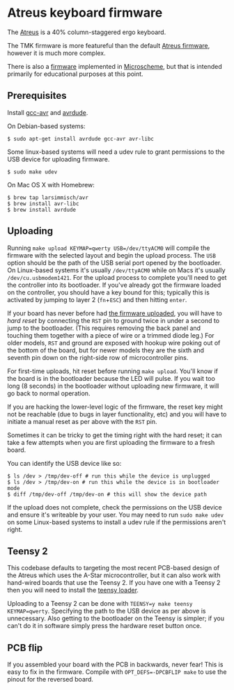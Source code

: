 # Atreus keyboard firmware

The [Atreus](http://atreus.technomancy.us) is a 40% column-staggered
ergo keyboard.

The TMK firmware is more featureful than the default
[Atreus firmware](https://github.com/technomancy/atreus-firmware),
however it is much more complex.

There is also a [firmware](https://github.com/technomancy/menelaus)
implemented in [Microscheme](http://microscheme.org), but that is intended
primarily for educational purposes at this point.

## Prerequisites

Install
[gcc-avr](http://www.nongnu.org/avr-libc/user-manual/install\_tools.html)
and [avrdude](http://www.nongnu.org/avrdude/).

On Debian-based systems:

    $ sudo apt-get install avrdude gcc-avr avr-libc

Some linux-based systems will need a udev rule to grant permissions to
the USB device for uploading firmware.

    $ sudo make udev

On Mac OS X with Homebrew:

    $ brew tap larsimmisch/avr
    $ brew install avr-libc
    $ brew install avrdude

## Uploading

Running `make upload KEYMAP=qwerty USB=/dev/ttyACM0` will compile the
firmware with the selected layout and begin the upload process. The
`USB` option should be the path of the USB serial port opened by the
bootloader. On Linux-based systems it's usually `/dev/ttyACM0` while
on Macs it's usually `/dev/cu.usbmodem1421`. For the upload process to
complete you'll need to get the controller into its bootloader. If
you've already got the firmware loaded on the controller, you should
have a key bound for this; typically this is activated by jumping to
layer 2 (`fn`+`ESC`) and then hitting `enter`.

If your board has never before had
[the firmware uploaded](http://www.pololu.com/docs/0J61/5.3), you will
have to *hard reset* by connecting the `RST` pin to ground twice in
under a second to jump to the bootloader. (This requires removing the
back panel and touching them together with a piece of wire or a
trimmed diode leg.)  For older models, `RST` and ground are exposed
with hookup wire poking out of the bottom of the board, but for newer
models they are the sixth and seventh pin down on the right-side row
of microcontroller pins.

For first-time uploads, hit reset before running `make upload`.
You'll know if the board is in the bootloader because the LED will
pulse. If you wait too long (8 seconds) in the bootloader without
uploading new firmware, it will go back to normal operation.

If you are hacking the lower-level logic of the firmware, the reset
key might not be reachable (due to bugs in layer functionality, etc)
and you will have to initiate a manual reset as per above with the `RST` pin.

Sometimes it can be tricky to get the timing right with the hard
reset; it can take a few attempts when you are first uploading the
firmware to a fresh board.

You can identify the USB device like so:

```
$ ls /dev > /tmp/dev-off # run this while the device is unplugged
$ ls /dev > /tmp/dev-on # run this while the device is in bootloader mode
$ diff /tmp/dev-off /tmp/dev-on # this will show the device path
```

If the upload does not complete, check the permissions on the USB
device and ensure it's writeable by your user. You may need to run
`sudo make udev` on some Linux-based systems to install a udev rule if
the permissions aren't right.

## Teensy 2

This codebase defaults to targeting the most recent PCB-based design
of the Atreus which uses the A-Star microcontroller, but it can also
work with hand-wired boards that use the Teensy 2. If you have one
with a Teensy 2 then you will need to install the
[teensy loader](http://www.pjrc.com/teensy/loader_cli.html).

Uploading to a Teensy 2 can be done with `TEENSY=y make teensy
KEYMAP=qwerty`.  Specifying the path to the USB device as per above is
unnecessary. Also getting to the bootloader on the Teensy is simpler;
if you can't do it in software simply press the hardware reset button
once.

## PCB flip

If you assembled your board with the PCB in backwards, never fear!
This is easy to fix in the firmware. Compile with `OPT_DEFS=-DPCBFLIP make`
to use the pinout for the reversed board.
